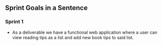 ## Sprint Goals in a Sentence

### Sprint 1

- As a deliverable we have a functional web application where a user can view reading tips as a list and add new book tips to said list.

